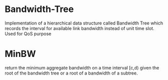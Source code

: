 # Bandwidth-Tree
Implementation of a hierarchical data structure called Bandwidth Tree which records the interval for available link bandwidth instead of unit time slot. Used for QoS purpose

# MinBW

return the minimum aggregate bandwidth on a time interval [c,d) given the root of the bandwidth tree or a root of a bandwidth of a subtree.

